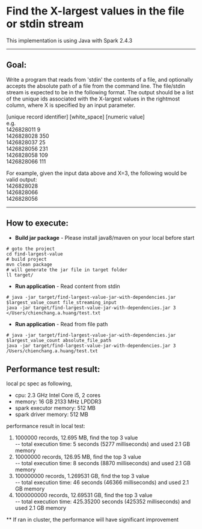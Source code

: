 
# Find the X-largest values in the file or stdin stream
This implementation is using Java with Spark 2.4.3

- - -
## Goal:
Write a program that reads from 'stdin' the contents of a file, and optionally accepts the absolute path of a file from the command line. The file/stdin stream is expected to be in the following format. The output should be a list of the unique ids associated with the X-largest values in the rightmost column, where X is specified by an input parameter.  

\[unique record identifier\] \[white_space\] \[numeric value\]  
e.g.  
1426828011 9  
1426828028 350  
1426828037 25  
1426828056 231  
1426828058 109  
1426828066 111  

For example, given the input data above and X=3, the following would be valid output:  
1426828028  
1426828066  
1426828056  

- - -
## How to execute:

- **Build jar package** - Please install java8/maven on your local before start

```
# goto the project
cd find-largest-value
# build project
mvn clean package
# will generate the jar file in target folder
ll target/
```
- **Run application** - Read content from stdin

```
# java -jar target/find-largest-value-jar-with-dependencies.jar $largest_value_count file_streaming_input
java -jar target/find-largest-value-jar-with-dependencies.jar 3 </Users/chienchang.a.huang/test.txt
```
- **Run application** - Read from file path

```
# java -jar target/find-largest-value-jar-with-dependencies.jar $largest_value_count absolute_file_path
java -jar target/find-largest-value-jar-with-dependencies.jar 3 /Users/chienchang.a.huang/test.txt
```
## Performance test result: 
local pc spec as following,
- cpu: 2.3 GHz Intel Core i5, 2 cores
- memory: 16 GB 2133 MHz LPDDR3  
- spark executor memory: 512 MB
- spark driver memory: 512 MB  

performance result in local test:
1. 1000000 records, 12.695 MB, find the top 3 value  
  -- total execution time: 5 seconds (5277 milliseconds) and used 2.1 GB memory
2. 10000000 records, 126.95 MB, find the top 3 value  
  -- total execution time: 8 seconds (8870 milliseconds) and used 2.1 GB memory
3. 100000000 records, 1.269531 GB, find the top 3 value  
  -- total execution time: 46 seconds (46366 milliseconds) and used 2.1 GB memory
4. 1000000000 records, 12.69531 GB, find the top 3 value  
  -- total execution time: 425.35200 seconds (425352 milliseconds) and used 2.1 GB memory  
  
** If ran in cluster, the performance will have significant improvement
